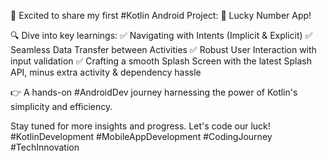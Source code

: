 🚀 Excited to share my first #Kotlin Android Project: 🎲 Lucky Number App!

🔍 Dive into key learnings:
✅ Navigating with Intents (Implicit & Explicit)
✅ Seamless Data Transfer between Activities
✅ Robust User Interaction with input validation
✅ Crafting a smooth Splash Screen with the latest Splash API, minus extra activity & dependency hassle

👉 A hands-on #AndroidDev journey harnessing the power of Kotlin's simplicity and efficiency.

Stay tuned for more insights and progress. Let's code our luck! #KotlinDevelopment #MobileAppDevelopment #CodingJourney #TechInnovation 
